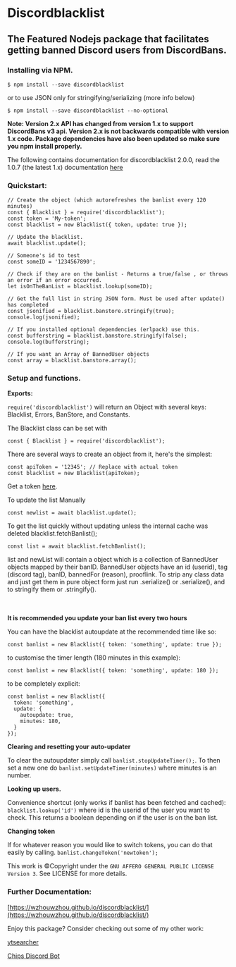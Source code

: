 
# Discordblacklist
## The Featured Nodejs package that facilitates getting banned Discord users from DiscordBans.

### Installing via NPM.

```$ npm install --save discordblacklist```

or to use JSON only for stringifying/serializing (more info below)

```$ npm install --save discordblacklist --no-optional```

**Note: Version 2.x API has changed from version 1.x to support DiscordBans v3 api. Version 2.x is not backwards compatible with version 1.x code. Package dependencies have also been updated so make sure you npm install properly.**

The following contains documentation for discordblacklist 2.0.0, read the 1.0.7 (the latest 1.x) documentation [here](https://github.com/wzhouwzhou/discordblacklist/releases/tag/v1.0.7)


### Quickstart:

    // Create the object (which autorefreshes the banlist every 120 minutes)
    const { Blacklist } = require('discordblacklist');
    const token = 'My-token';
    const blacklist = new Blacklist({ token, update: true });

    // Update the blacklist.
    await blacklist.update();

    // Someone's id to test
    const someID = '1234567890';

    // Check if they are on the banlist - Returns a true/false , or throws an error if an error occurred.
    let isOnTheBanList = blacklist.lookup(someID);

    // Get the full list in string JSON form. Must be used after update() has completed
    const jsonified = blacklist.banstore.stringify(true);
    console.log(jsonified);

    // If you installed optional dependencies (erlpack) use this.
    const bufferstring = blacklist.banstore.stringify(false);
    console.log(bufferstring);

    // If you want an Array of BannedUser objects
    const array = blacklist.banstore.array();

### Setup and functions.

**Exports:**

`require('discordblacklist')` will return an Object with several keys: Blacklist, Errors, BanStore, and Constants.

The Blacklist class can be set with

    const { Blacklist } = require('discordblacklist');

There are several ways to create an object from it, here's the simplest:

    const apiToken = '12345'; // Replace with actual token
    const blacklist = new Blacklist(apiToken);

Get a token [here](https://bans.discordlist.net/mytoken).

To update the list Manually

    const newlist = await blacklist.update();

To get the list quickly without updating unless the internal cache was deleted blacklist.fetchBanlist();

    const list = await blacklist.fetchBanlist();

list and newList will contain a <BanStore> object which is a collection of BannedUser objects mapped by their banID. BannedUser objects have an id (userid), tag (discord tag), banID, bannedFor (reason), prooflink.
To strip any class data and just get them in pure object form just run <BannedUser>.serialize() or <BanStore>.serialize(), and to stringify them <BannedUser> or <BanStore>.stringify().

<br></br>
**It is recommended you update your ban list every two hours**

You can have the blacklist autoupdate at the recommended time like so:

    const banlist = new Blacklist({ token: 'something', update: true });

to customise the timer length (180 minutes in this example):

    const banlist = new Blacklist({ token: 'something', update: 180 });

to be completely explicit:

    const banlist = new Blacklist({
      token: 'something',
      update: {
        autoupdate: true,
        minutes: 180,
      }
    });

**Clearing and resetting your auto-updater**

To clear the autoupdater simply call ``banlist.stopUpdateTimer();``. To then set a new one do ``banlist.setUpdateTimer(minutes)`` where minutes is an number.

**Looking up users.**

Convenience shortcut (only works if banlist has been fetched and cached):
```blacklist.lookup('id')``` where id is the userid of the user you want to check. This returns a boolean depending on if the user is on the ban list.

**Changing token**

If for whatever reason you would like to switch tokens, you can do that easily by calling.
```banlist.changeToken('newtoken');```


This work is ©Copyright under the `GNU AFFERO GENERAL PUBLIC LICENSE Version 3`. See LICENSE for more details.

### Further Documentation:
[https://wzhouwzhou.github.io/discordblacklist/](https://wzhouwzhou.github.io/discordblacklist/)

Enjoy this package? Consider checking out some of my other work:

[ytsearcher](https://npmjs.com/ytsearcher)

[Chips Discord Bot](https://chipsbot.me/)
